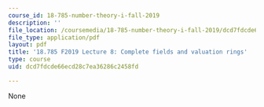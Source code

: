 ```yaml
---
course_id: 18-785-number-theory-i-fall-2019
description: ''
file_location: /coursemedia/18-785-number-theory-i-fall-2019/dcd7fdcde66ecd28c7ea36286c2458fd_MIT18_785F19_lec8.pdf
file_type: application/pdf
layout: pdf
title: '18.785 F2019 Lecture 8: Complete fields and valuation rings'
type: course
uid: dcd7fdcde66ecd28c7ea36286c2458fd

---
```

None